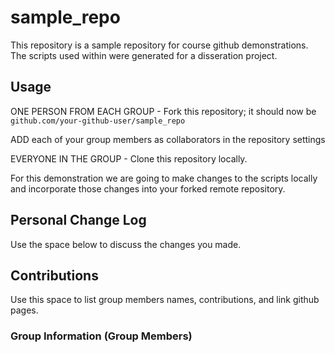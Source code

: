 # sample_repo



This repository is a sample repository for course github demonstrations. 
The scripts used within were generated for a disseration project. 



## Usage

ONE PERSON FROM EACH GROUP - Fork this repository; 
it should now be `github.com/your-github-user/sample_repo`

ADD each of your group members as collaborators in the repository settings

EVERYONE IN THE GROUP - Clone this repository locally.

For this demonstration we are going to make changes to the scripts locally
and incorporate those changes into your forked remote repository.


## Personal Change Log
Use the space below to discuss the changes you made.


## Contributions
 
Use this space to list group members names, contributions, and link github pages. 

### Group Information (Group Members)

